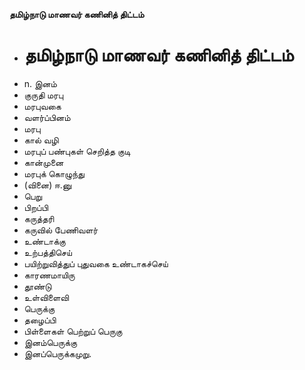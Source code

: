 **தமிழ்நாடு மாணவர் கணினித் திட்டம்**
- # தமிழ்நாடு மாணவர் கணினித் திட்டம்
- n. இனம்
- குருதி மரபு
-  மரபுவகை
- வளர்ப்பினம்
- மரபு
- கால் வழி
- மரபுப் பண்புகள் செறித்த குடி
- கான்முனை
- மரபுக் கொழுந்து
- (வினை) ஈ.னு
- பெறு
- பிறப்பி
- கருத்தரி
- கருவில் பேணிவளர்
- உண்டாக்கு
- உற்பத்திசெய்
- பயிற்றுவித்துப் புதுவகை உண்டாகச்செய்
- காரணமாயிரு
- தூண்டு
- உள்விளைவி
- பெருக்கு
- தழைப்பி
- பிள்ளைகள் பெற்றுப் பெருகு
- இனம்பெருக்கு
- இனப்பெருக்கமுறு.

